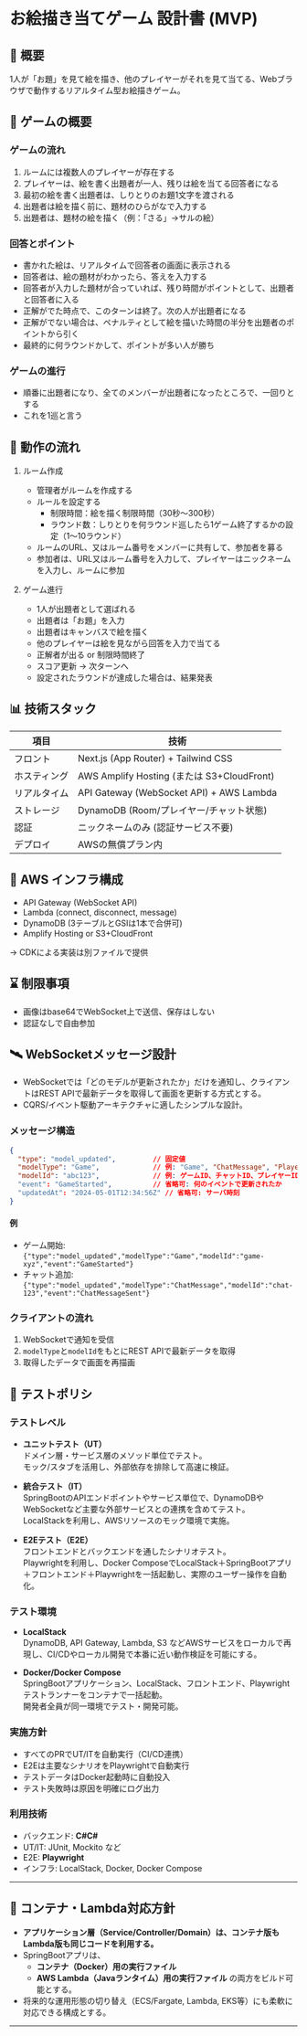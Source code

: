 # お絵描き当てゲーム 設計書 (MVP)

## 🌟 概要

1人が「お題」を見て絵を描き、他のプレイヤーがそれを見て当てる、Webブラウザで動作するリアルタイム型お絵描きゲーム。

## 🎯 ゲームの概要

### ゲームの流れ
1. ルームには複数人のプレイヤーが存在する
2. プレイヤーは、絵を書く出題者が一人、残りは絵を当てる回答者になる
3. 最初の絵を書く出題者は、しりとりのお題1文字を渡される
4. 出題者は絵を描く前に、題材のひらがなで入力する
5. 出題者は、題材の絵を描く（例：「さる」→サルの絵）

### 回答とポイント
- 書かれた絵は、リアルタイムで回答者の画面に表示される
- 回答者は、絵の題材がわかったら、答えを入力する
- 回答者が入力した題材が合っていれば、残り時間がポイントとして、出題者と回答者に入る
- 正解がでた時点で、このターンは終了。次の人が出題者になる
- 正解がでない場合は、ペナルティとして絵を描いた時間の半分を出題者のポイントから引く
- 最終的に何ラウンドかして、ポイントが多い人が勝ち

### ゲームの進行
- 順番に出題者になり、全てのメンバーが出題者になったところで、一回りとする
- これを1巡と言う

## 🔹 動作の流れ

1. ルーム作成
   - 管理者がルームを作成する
   - ルールを設定する
     - 制限時間：絵を描く制限時間（30秒～300秒）
     - ラウンド数：しりとりを何ラウンド巡したら1ゲーム終了するかの設定（1～10ラウンド）
   - ルームのURL、又はルーム番号をメンバーに共有して、参加者を募る
   - 参加者は、URL又はルーム番号を入力して、プレイヤーはニックネームを入力し、ルームに参加

2. ゲーム進行
   - 1人が出題者として選ばれる
   - 出題者は「お題」を入力
   - 出題者はキャンバスで絵を描く
   - 他のプレイヤーは絵を見ながら回答を入力で当てる
   - 正解者が出る or 制限時間終了
   - スコア更新 → 次ターンへ
   - 設定されたラウンドが達成した場合は、結果発表

## 📊 技術スタック

| 項目 | 技術 |
|------|------|
| フロント | Next.js (App Router) + Tailwind CSS |
| ホスティング | AWS Amplify Hosting (または S3+CloudFront) |
| リアルタイム | API Gateway (WebSocket API) + AWS Lambda |
| ストレージ | DynamoDB (Room/プレイヤー/チャット状態) |
| 認証 | ニックネームのみ (認証サービス不要) |
| デプロイ | AWSの無償プラン内 |

## 🚀 AWS インフラ構成

- API Gateway (WebSocket API)
- Lambda (connect, disconnect, message)
- DynamoDB (3テーブルとGSIは1本で合併可)
- Amplify Hosting or S3+CloudFront

→ CDKによる実装は別ファイルで提供

## ⌛ 制限事項

- 画像はbase64でWebSocket上で送信、保存はしない
- 認証なしで自由参加


## 🛰 WebSocketメッセージ設計

- WebSocketでは「どのモデルが更新されたか」だけを通知し、クライアントはREST APIで最新データを取得して画面を更新する方式とする。
- CQRS/イベント駆動アーキテクチャに適したシンプルな設計。

### メッセージ構造
```json
{
  "type": "model_updated",         // 固定値
  "modelType": "Game",             // 例: "Game", "ChatMessage", "Player"
  "modelId": "abc123",             // 例: ゲームID、チャットID、プレイヤーID
  "event": "GameStarted",          // 省略可: 何のイベントで更新されたか
  "updatedAt": "2024-05-01T12:34:56Z" // 省略可: サーバ時刻
}
```

#### 例
- ゲーム開始: `{"type":"model_updated","modelType":"Game","modelId":"game-xyz","event":"GameStarted"}`
- チャット追加: `{"type":"model_updated","modelType":"ChatMessage","modelId":"chat-123","event":"ChatMessageSent"}`

### クライアントの流れ
1. WebSocketで通知を受信
2. `modelType`と`modelId`をもとにREST APIで最新データを取得
3. 取得したデータで画面を再描画

## 🧪 テストポリシ

### テストレベル
- **ユニットテスト（UT）**  
  ドメイン層・サービス層のメソッド単位でテスト。  
  モック/スタブを活用し、外部依存を排除して高速に検証。

- **統合テスト（IT）**  
  SpringBootのAPIエンドポイントやサービス単位で、DynamoDBやWebSocketなど主要な外部サービスとの連携を含めてテスト。  
  LocalStackを利用し、AWSリソースのモック環境で実施。

- **E2Eテスト（E2E）**  
  フロントエンドとバックエンドを通したシナリオテスト。  
  Playwrightを利用し、Docker ComposeでLocalStack＋SpringBootアプリ＋フロントエンド＋Playwrightを一括起動し、実際のユーザー操作を自動化。

### テスト環境
- **LocalStack**  
  DynamoDB, API Gateway, Lambda, S3 などAWSサービスをローカルで再現し、CI/CDやローカル開発で本番に近い動作検証を可能にする。

- **Docker/Docker Compose**  
  SpringBootアプリケーション、LocalStack、フロントエンド、Playwrightテストランナーをコンテナで一括起動。  
  開発者全員が同一環境でテスト・開発可能。

### 実施方針
- すべてのPRでUT/ITを自動実行（CI/CD連携）
- E2Eは主要なシナリオをPlaywrightで自動実行
- テストデータはDocker起動時に自動投入
- テスト失敗時は原因を明確にログ出力

### 利用技術
- バックエンド: **C#C#**
- UT/IT: JUnit, Mockito など
- E2E: **Playwright**
- インフラ: LocalStack, Docker, Docker Compose

---

## 🚢 コンテナ・Lambda対応方針

- **アプリケーション層（Service/Controller/Domain）は、コンテナ版もLambda版も同じコードを利用する。**
- SpringBootアプリは、
  - **コンテナ（Docker）用の実行ファイル**
  - **AWS Lambda（Javaランタイム）用の実行ファイル**
  の両方をビルド可能とする。
- 将来的な運用形態の切り替え（ECS/Fargate, Lambda, EKS等）にも柔軟に対応できる構成とする。

---

